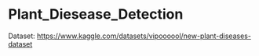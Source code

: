 # Plant_Diesease_Detection

Dataset: https://www.kaggle.com/datasets/vipoooool/new-plant-diseases-dataset
